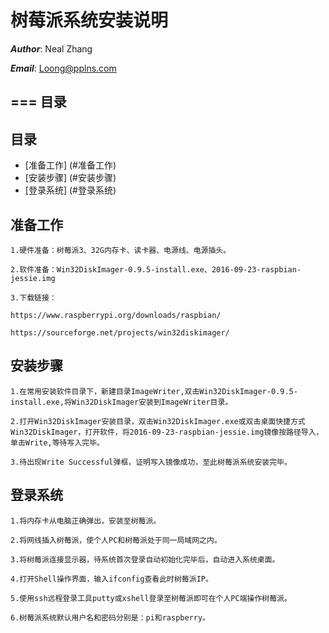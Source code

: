 树莓派系统安装说明
===
***Author***: Neal Zhang

***Email***: Loong@pplns.com

===
目录
----
目录
----
*   [准备工作] (#准备工作)
*   [安装步骤] (#安装步骤)
*   [登录系统] (#登录系统)

准备工作
----
    1.硬件准备：树莓派3、32G内存卡、读卡器、电源线、电源插头。

    2.软件准备：Win32DiskImager-0.9.5-install.exe、2016-09-23-raspbian-jessie.img

    3.下载链接：

    https://www.raspberrypi.org/downloads/raspbian/

    https://sourceforge.net/projects/win32diskimager/

安装步骤
----
    1.在常用安装软件目录下，新建目录ImageWriter,双击Win32DiskImager-0.9.5-install.exe,将Win32DiskImager安装到ImageWriter目录。

    2.打开Win32DiskImager安装目录，双击Win32DiskImager.exe或双击桌面快捷方式Win32DiskImager，打开软件，将2016-09-23-raspbian-jessie.img镜像按路径导入，单击Write,等待写入完毕。

    3.待出现Write Successful弹框，证明写入镜像成功，至此树莓派系统安装完毕。

登录系统
----
    1.将内存卡从电脑正确弹出，安装至树莓派。

    2.将网线插入树莓派，使个人PC和树莓派处于同一局域网之内。

    3.将树莓派连接显示器，待系统首次登录自动初始化完毕后，自动进入系统桌面。

    4.打开Shell操作界面，输入ifconfig查看此时树莓派IP。

    5.使用ssh远程登录工具putty或xshell登录至树莓派即可在个人PC端操作树莓派。

    6.树莓派系统默认用户名和密码分别是：pi和raspberry。    
    
